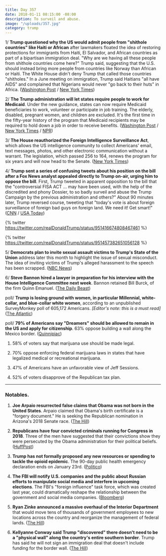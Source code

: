 ```yaml
---
title: Day 357
date: 2018-01-11 08:15:00 -08:00
description: To surveil and abuse.
image: "/uploads/357.jpg"
category: trump
---
```


1/ **Trump questioned why the US would admit people from "shithole countries" like Haiti or African** after lawmakers floated the idea of restoring protections for immigrants from Haiti, El Salvador, and African countries as part of a bipartisan immigration deal. "Why are we having all these people from shithole countries come here?" Trump said, suggesting that the U.S. should instead bring more people from countries like Norway than African or Haiti. The White House didn't deny Trump that called those countries "shitholes." In a June meeting on immigration, Trump said Haitians "all have AIDS" and complained that Nigerians would never "go back to their huts" in Africa. ([Washington Post](https://www.washingtonpost.com/politics/trump-attacks-protections-for-immigrants-from-shithole-countries-in-oval-office-meeting/2018/01/11/bfc0725c-f711-11e7-91af-31ac729add94_story.html) / [New York Times](https://www.nytimes.com/2018/01/11/us/politics/trump-shithole-countries.html))

2/ **The Trump administration will let states require people to work for Medicaid**. Under the new guidance, states can now require Medicaid beneficiaries to work, volunteer or participate in job training. The elderly, disabled, pregnant women, and children are excluded. It's the first time in the fifty-year history of the program that Medicaid recipients may be required to hold down a job in order to receive benefits. ([Washington Post](https://www.washingtonpost.com/national/health-science/trump-administration-opens-door-to-let-states-impose-medicaid-work-requirements/2018/01/11/d6374482-f628-11e7-a9e3-ab18ce41436a_story.html) / [New York Times](https://www.nytimes.com/2018/01/11/us/politics/medicaid-work-requirements.html) / [NPR](https://www.npr.org/sections/health-shots/2018/01/11/577307947/hhs-will-let-states-require-people-to-work-for-medicaid))

3/ **The House reauthorized the Foreign Intelligence Surveillance Act**, which allows the US intelligence community to collect Americans' email, text messages, photos, and other electronic communication without a warrant. The legislation, which passed 256 to 164, renews the program for six years and will now head to the Senate. ([New York Times](https://www.nytimes.com/2018/01/11/us/politics/fisa-surveillance-congress-trump.html))

4/ **Trump sent a series of confusing tweets about his position on the bill after a Fox News analyst appealed directly to Trump on-air, urging him to oppose the bill**. First, Trump tweeted in apparent opposition to the bill that the "controversial FISA ACT ... may have been used, with the help of the discredited and phony Dossier, to so badly surveil and abuse the Trump Campaign by the previous administration and others?" About 90 minutes later, Trump reversed course, tweeting that "today's vote is about foreign surveillance of foreign bad guys on foreign land. We need it! Get smart!" ([CNN](https://www.cnn.com/2018/01/11/politics/fisa-house-vote-congress/index.html) / [USA Today](https://www.usatoday.com/story/news/politics/2018/01/11/house-vote-privacy-advocates-offer-changes-controversial-surveillance/1020930001/))

{% twitter https://twitter.com/realDonaldTrump/status/951416674808467461 %}

{% twitter https://twitter.com/realDonaldTrump/status/951457382651056128 %}

5/ **Democrats plan to invite sexual assault victims to Trump's State of the Union** address later this month to highlight the issue of sexual misconduct. The idea of inviting victims of Trump's alleged harassment to the speech has been scrapped. ([NBC News](https://www.nbcnews.com/politics/white-house/democrats-invite-sex-misconduct-victims-trump-s-state-union-n836656))

6/ **Steve Bannon hired a lawyer in preparation for his interview with the House Intelligence Committee next week**. Bannon retained Bill Burck, of the firm Quinn Emanuel. ([The Daily Beast](https://www.thedailybeast.com/steve-bannon-lawyers-up-russia-investigators-ready-to-pounce))

poll/ **Trump is losing ground with women, in particular Millennial, white-collar, and blue-collar white women**, according to an unpublished SurveyMonkey poll of 605,172 Americans. *\[Editor's note: this is a must read\]* ([The Atlantic](https://www.theatlantic.com/politics/archive/2018/01/the-voters-abandoning-donald-trump/550247/))

poll/ **79% of Americans say "Dreamers" should be allowed to remain in the US and apply for citizenship**. 63% oppose building a wall along the Mexico border. ([Quinnipiac](https://poll.qu.edu/national/release-detail?ReleaseID=2512))

1. 58% of voters say that marijuana use should be made legal.

2. 70% oppose enforcing federal marijuana laws in states that have legalized medical or recreational marijuana.

3. 47% of Americans have an unfavorable view of Jeff Sessions.

4. 52% of voters disapprove of the Republican tax plan.

---

### Notables.

1. **Joe Arpaio resurrected false claims that Obama was not born in the United States**. Arpaio claimed that Obama's birth certificate is a "forgery document." He is seeking the Republican nomination in Arizona's 2018 Senate race. ([The Hill](http://thehill.com/homenews/campaign/368440-arpaio-congress-should-examine-presidential-birth-certificates))

2. **Republicans have four convicted criminals running for Congress in 2018**. Three of the men have suggested that their convictions show they were persecuted by the Obama administration for their political beliefs. ([HuffPost](https://www.huffingtonpost.com/entry/joe-arpaio-2018-election_us_5a563b5ae4b03417e8743168))

3. **Trump has not formally proposed any new resources or spending to tackle the opioid epidemic**. The 90-day public health emergency declaration ends on January 23rd. ([Politico](https://www.politico.com/story/2018/01/11/opioids-epidemic-trump-addiction-emergency-order-335848))

4. **The FBI will notify U.S. companies and the public about Russian efforts to manipulate social media and interfere in upcoming elections**. The FBI's "foreign influence" task force, which was created last year, could dramatically reshape the relationship between the government and social media companies. ([Bloomberg](https://www.bloomberg.com/news/articles/2018-01-10/fbi-plans-task-force-to-expose-russian-social-media-manipulation))

5. **Ryan Zinke announced a massive overhaul of the Interior Department** that would move tens of thousands of government employees to new locations across the country and reorganize the management of federal lands. ([The Hill](http://thehill.com/policy/energy-environment/368447-zinke-announces-plan-for-massive-reorganization-of-interior-dept))

6. **Kellyanne Conway said Trump "discovered" there doesn't need to be a "physical wall" along the country's entire southern border**. Trump has said he will not sign an immigration deal that doesn't include funding for the border wall. ([The Hill](http://thehill.com/homenews/administration/368450-conway-trump-discovered-there-doesnt-need-to-be-physical-wall-along))